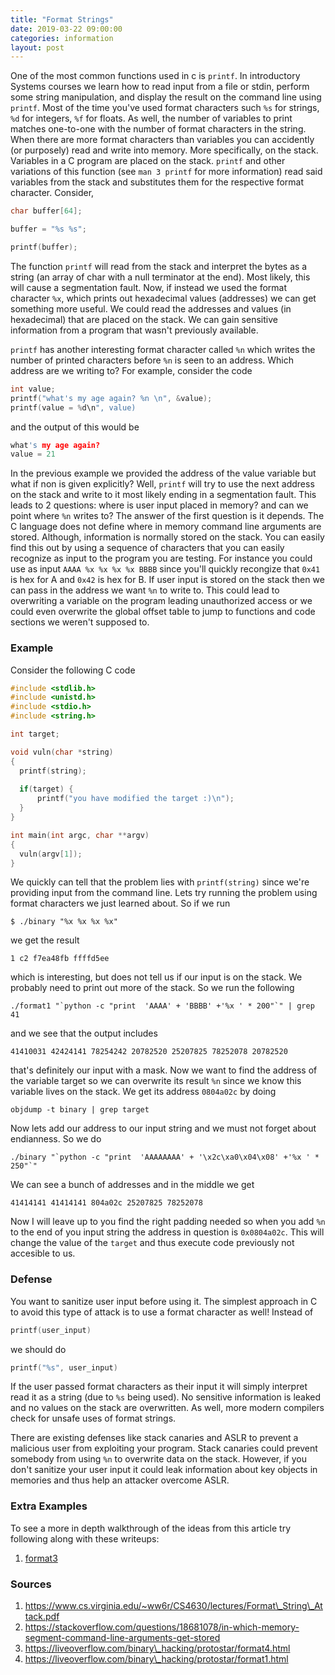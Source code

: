 ```yaml
---
title: "Format Strings"
date: 2019-03-22 09:00:00
categories: information 
layout: post
---
```


One of the most common functions used in c is `printf`. In introductory Systems
courses we learn how to read input from a file or stdin, perform some string
manipulation, and display the result on the command line using `printf`. Most
of the time you've used format characters such `%s` for strings, `%d` for
integers, `%f` for floats. As well, the number of variables to print matches
one-to-one with the number of format characters in the string. When there
are more format characters than variables you can accidently (or purposely)
read and write into memory. More specifically, on the stack. Variables in
a C program are placed on the stack. `printf` and other variations of this
function (see `man 3 printf` for more information) read said variables from the
stack and substitutes them for the respective format character. Consider,

```c
char buffer[64];

buffer = "%s %s";

printf(buffer);
```

The function `printf` will read from the stack and interpret the bytes as
a string (an array of char with a null terminator at the end). Most likely,
this will cause a segmentation fault. Now, if instead we used the format
character `%x`, which prints out hexadecimal values (addresses) we can get
something more useful. We could read the addresses and values (in hexadecimal)
that are placed on the stack. We can gain sensitive information from a program
that wasn't previously available.

`printf` has another interesting format character called `%n` which writes the
number of printed characters before `%n` is seen to an address. Which address 
are we writing to? For example, consider the code

```c
int value;
printf("what's my age again? %n \n", &value);
printf(value = %d\n", value)
```

and the output of this would be

```c
what's my age again?  
value = 21
```

In the previous example we provided the address of the value variable but what
if non is given explicitly? Well, `printf` will try to use the next address on
the stack and write to it most likely ending in a segmentation fault. This
leads to 2 questions: where is user input placed in memory? and can we point
where `%n` writes to? The answer of the first question is it depends. The
C language does not define where in memory command line arguments are stored.
Although, information is normally stored on the stack. You can easily find this
out by using a sequence of characters that you can easily recognize as input to
the program you are testing. For instance you could use as input `AAAA %x %x %x
%x BBBB` since you'll quickly recongize that `0x41` is hex for A and `0x42` is
hex for B. If user input is stored on the stack then we can pass in the address
we want `%n` to write to. This could lead to overwriting a variable on the
program leading unauthorized access or we could even overwrite the global
offset table to jump to functions and code sections we weren't supposed to. 


### Example

Consider the following C code

```c
#include <stdlib.h>
#include <unistd.h>
#include <stdio.h>
#include <string.h>

int target;

void vuln(char *string)
{
  printf(string);
  
  if(target) {
      printf("you have modified the target :)\n");
  }
}

int main(int argc, char **argv)
{
  vuln(argv[1]);
}
```

We quickly can tell that the problem lies with `printf(string)` since we're
providing input from the command line. Lets try running the problem using
format characters we just learned about. So if we run 

`$ ./binary "%x %x %x %x"`

we get the result

`1 c2 f7ea48fb ffffd5ee`

which is interesting, but does not tell us if our input is on the stack. We probably
need to print out more of the stack. So we run the following

```./format1 "`python -c "print  'AAAA' + 'BBBB' +'%x ' * 200"`" | grep 41```

and we see that the output includes

`41410031 42424141 78254242 20782520 25207825 78252078 20782520`

that's definitely our input with a mask. Now we want to find the address of the
variable target so we can overwrite its result `%n` since we know this variable
lives on the stack. We get its address `0804a02c` by doing

`objdump -t binary | grep target`

Now lets add our address to our input string and we must not forget about
endianness. So we do 

```./binary "`python -c "print  'AAAAAAAA' + '\x2c\xa0\x04\x08' +'%x ' * 250"`"```

We can see a bunch of addresses and in the middle we get

`41414141 41414141 804a02c 25207825 78252078`

Now I will leave up to you find the right padding needed so when you add `%n`
to the end of you input string the address in question is `0x0804a02c`. This
will change the value of the `target` and thus execute code previously not
accesible to us.


### Defense

You want to sanitize user input before using it. The simplest approach in C to
avoid this type of attack is to use a format character as well! Instead of 

```c
printf(user_input)
```

we should do

```c
printf("%s", user_input)
```

If the user passed format characters as their input it will simply interpret read
it as a string (due to `%s` being used). No sensitive information is leaked and no
values on the stack are overwritten. As well, more modern compilers check for
unsafe uses of format strings.

There are existing defenses like stack canaries and ASLR to prevent a malicious user
from exploiting your program. Stack canaries could prevent somebody from using
`%n` to overwrite data on the stack. However, if you don't sanitize your user
input it could leak information about key objects in memories and thus help
an attacker overcome ASLR.

### Extra Examples

To see a more in depth walkthrough of the ideas from this article try following along with these writeups:

1. [format3](/writeups/format3_writeup.html)

### Sources

1. https://www.cs.virginia.edu/~ww6r/CS4630/lectures/Format\_String\_Attack.pdf
2. https://stackoverflow.com/questions/18681078/in-which-memory-segment-command-line-arguments-get-stored
3. https://liveoverflow.com/binary\_hacking/protostar/format4.html
4. https://liveoverflow.com/binary\_hacking/protostar/format1.html
